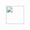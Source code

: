 <img src="https://iconfont.alicdn.com/p/illus/preview_image/eZQFvSX6g8f1/23623780-f968-475f-8da9-95f2af6e67d8.png" style="width:50px;height: 50px">